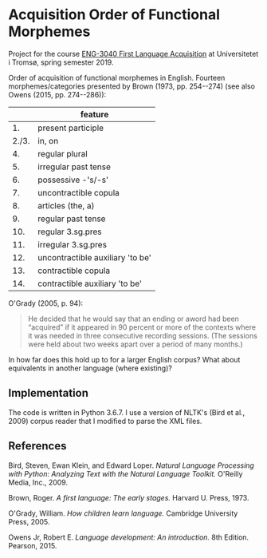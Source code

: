 # Acquisition Order of Functional Morphemes

Project for the course [ENG-3040 First Language Acquisition](https://en.uit.no/education/courses/course?p_document_id=567082) at Universitetet i Tromsø, spring semester 2019.

Order of acquisition of functional morphemes in English. Fourteen morphemes/categories presented by Brown (1973, pp. 254--274) (see also Owens (2015, pp. 274--286)):

|       | feature                  |
|-------|--------------------------|
| 1.    | present participle       |
| 2./3. | in, on                   |
| 4.    | regular plural           |
| 5.    | irregular past tense     |
| 6.    | possessive -'s/-s'              |
| 7.    | uncontractible copula    |
| 8.    | articles (the, a)                 |
| 9.    | regular past tense       |
| 10.   | regular 3.sg.pres        |
| 11.   | irregular 3.sg.pres      |
| 12.   | uncontractible auxiliary 'to be' |
| 13.   | contractible copula      |
| 14.   | contractible auxiliary 'to be'  |

O'Grady (2005, p. 94):
> He decided that he would say that an ending or aword had been “acquired” if it appeared in 90 percent or more of the contexts where it was needed in three consecutive recording sessions. (The sessions were held about two weeks apart over a period of many months.)

In how far does this hold up to for a larger English corpus? What about equivalents in another language (where existing)?


## Implementation

The code is written in Python 3.6.7.
I use a version of NLTK's (Bird et al., 2009) corpus reader that I modified to parse the XML files.

## References

Bird, Steven, Ewan Klein, and Edward Loper. _Natural Language Processing with Python: Analyzing Text with the Natural Language Toolkit._ O'Reilly Media, Inc., 2009.

Brown, Roger. _A first language: The early stages._ Harvard U. Press, 1973.

O'Grady, William. _How children learn language._ Cambridge University Press, 2005.

Owens Jr, Robert E. _Language development: An introduction._ 8th Edition. Pearson, 2015.